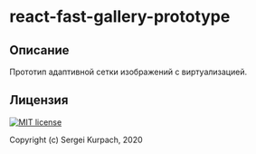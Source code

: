 # react-fast-gallery-prototype

## Описание

Прототип адаптивной сетки изображений с виртуализацией.

## Лицензия

[![MIT license](http://img.shields.io/badge/license-MIT-brightgreen.svg)](http://opensource.org/licenses/MIT)

Copyright (c) Sergei Kurpach, 2020
